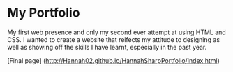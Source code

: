 # My Portfolio

My first web presence and only my second ever attempt at using HTML and CSS. I wanted to create a website that relfects my attitude to designing as well as showing off the skills I have learnt, especially in the past year.


[Final page] (http://Hannah02.github.io/HannahSharpPortfolio/Index.html)
